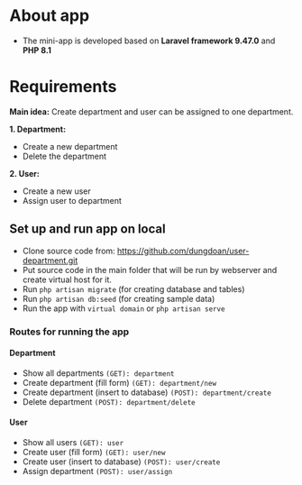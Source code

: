 # About app
* The mini-app is developed based on **Laravel framework 9.47.0** and **PHP 8.1**

# Requirements
**Main idea:** Create department and user can be assigned to one department.

**1. Department:**
* Create a new department
* Delete the department

**2. User:**
* Create a new user
* Assign user to department

## Set up and run app on local
* Clone source code from: https://github.com/dungdoan/user-department.git
* Put source code in the main folder that will be run by webserver and create virtual host for it.
* Run ```php artisan migrate``` (for creating database and tables)
* Run ```php artisan db:seed``` (for creating sample data)
* Run the app with ```virtual domain``` or ```php artisan serve```

### Routes for running the app
#### Department
* Show all departments ```(GET): department```
* Create department (fill form) ```(GET): department/new```
* Create department (insert to database) ```(POST): department/create```
* Delete department ```(POST): department/delete```

#### User
* Show all users ```(GET): user```
* Create user (fill form) ```(GET): user/new```
* Create user (insert to database) ```(POST): user/create```
* Assign department ```(POST): user/assign```
